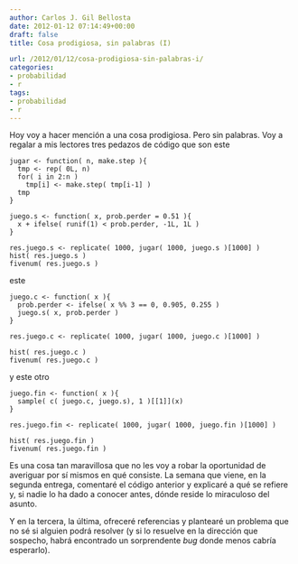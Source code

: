 ```yaml
---
author: Carlos J. Gil Bellosta
date: 2012-01-12 07:14:49+00:00
draft: false
title: Cosa prodigiosa, sin palabras (I)

url: /2012/01/12/cosa-prodigiosa-sin-palabras-i/
categories:
- probabilidad
- r
tags:
- probabilidad
- r
---
```


Hoy voy a hacer mención a una cosa prodigiosa. Pero sin palabras. Voy a regalar a mis lectores tres pedazos de código que son este



    jugar <- function( n, make.step ){
      tmp <- rep( 0L, n)
      for( i in 2:n )
        tmp[i] <- make.step( tmp[i-1] )
      tmp
    }

    juego.s <- function( x, prob.perder = 0.51 ){
      x + ifelse( runif(1) < prob.perder, -1L, 1L )
    }

    res.juego.s <- replicate( 1000, jugar( 1000, juego.s )[1000] )
    hist( res.juego.s )
    fivenum( res.juego.s )



este



    juego.c <- function( x ){
      prob.perder <- ifelse( x %% 3 == 0, 0.905, 0.255 )
      juego.s( x, prob.perder )
    }

    res.juego.c <- replicate( 1000, jugar( 1000, juego.c )[1000] )

    hist( res.juego.c )
    fivenum( res.juego.c )



y este otro



    juego.fin <- function( x ){
      sample( c( juego.c, juego.s), 1 )[[1]](x)
    }

    res.juego.fin <- replicate( 1000, jugar( 1000, juego.fin )[1000] )

    hist( res.juego.fin )
    fivenum( res.juego.fin )



Es una cosa tan maravillosa que no les voy a robar la oportunidad de averiguar por sí mismos en qué consiste. La semana que viene, en la segunda entrega, comentaré el código anterior y explicaré a qué se refiere y, si nadie lo ha dado a conocer antes, dónde reside lo miraculoso del asunto.

Y en la tercera, la última, ofreceré referencias y plantearé un problema que no sé si alguien podrá resolver (y si lo resuelve en la dirección que sospecho, habrá encontrado un sorprendente _bug_ donde menos cabría esperarlo).
